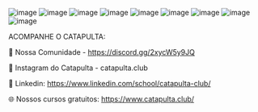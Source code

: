 ![image](https://user-images.githubusercontent.com/28990749/178124012-68596840-b687-4503-ae32-f750f8944657.png)
![image](https://user-images.githubusercontent.com/28990749/178124007-7b9738b0-aaa7-449b-91f2-a9ba778a9f74.png)
![image](https://user-images.githubusercontent.com/28990749/178123909-6f325ff0-9667-4bec-ae9d-1d11c1f5a7e2.png)
![image](https://user-images.githubusercontent.com/28990749/178123916-35945b0b-af47-4416-8244-8d5a22e91b5b.png)
![image](https://user-images.githubusercontent.com/28990749/178123918-0005ee4f-7bd1-426e-9d99-c527cc7deeb7.png)
![image](https://user-images.githubusercontent.com/28990749/178123922-82fc8b0f-d528-4464-bae0-46024154433d.png)
![image](https://user-images.githubusercontent.com/28990749/178123930-41b95347-4124-4891-849c-d872f2557543.png)
![image](https://user-images.githubusercontent.com/28990749/178123936-8157fb7a-1e18-4e46-b9ce-18c6d649e7e1.png)
![image](https://user-images.githubusercontent.com/28990749/178123945-d90b6733-9dd6-4ae2-927d-42d3fa349c27.png)

ACOMPANHE O CATAPULTA: 

🧩 Nossa Comunidade - https://discord.gg/2xycW5y9JQ

📸 Instagram do Catapulta - catapulta.club

🔷 Linkedin: https://www.linkedin.com/school/catapulta-club/

🌐 Nossos cursos gratuitos: https://www.catapulta.club/
